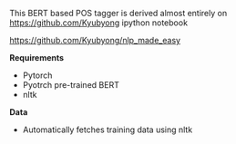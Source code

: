 This BERT based POS tagger is derived almost entirely on https://github.com/Kyubyong ipython notebook

https://github.com/Kyubyong/nlp_made_easy

**Requirements**

- Pytorch
- Pyotrch pre-trained BERT
- nltk


**Data**

- Automatically fetches training data using nltk
